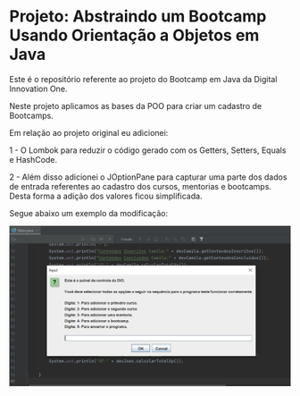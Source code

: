 # Projeto: Abstraindo um Bootcamp Usando Orientação a Objetos em Java

Este é o repositório referente ao projeto do Bootcamp em Java da Digital Innovation One.

Neste projeto aplicamos as bases da POO para criar um cadastro de Bootcamps.

Em relação ao projeto original eu adicionei:

1 - O Lombok para reduzir o código gerado com os Getters, Setters, Equals e HashCode.

2 - Além disso adicionei o JOptionPane para capturar uma parte dos dados de entrada referentes ao cadastro dos cursos, mentorias e bootcamps. Desta forma a adição dos valores ficou simplificada.

Segue abaixo um exemplo da modificação:

![Screenshot](poocadastrobootcamp.png)
